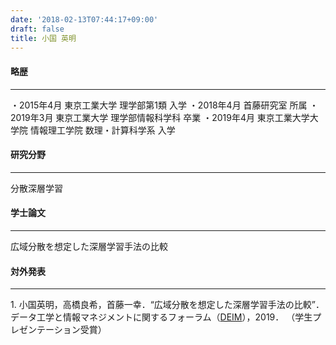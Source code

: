 ```yaml
---
date: '2018-02-13T07:44:17+09:00'
draft: false
title: 小国 英明
---
```


#### 略歴

* * *

・2015年4月 東京工業大学 理学部第1類 入学 ・2018年4月 首藤研究室 所属 ・2019年3月 東京工業大学 理学部情報科学科 卒業 ・2019年4月 東京工業大学大学院 情報理工学院 数理・計算科学系 入学  

#### 研究分野

* * *

分散深層学習  

#### 学士論文

* * *

広域分散を想定した深層学習手法の比較  

#### 対外発表

* * *

1\. 小国英明，高橋良希，首藤一幸．“広域分散を想定した深層学習手法の比較”．データ工学と情報マネジメントに関するフォーラム（[DEIM](http://db-event.jpn.org/deim2019/index.html)），2019． （学生プレゼンテーション受賞）